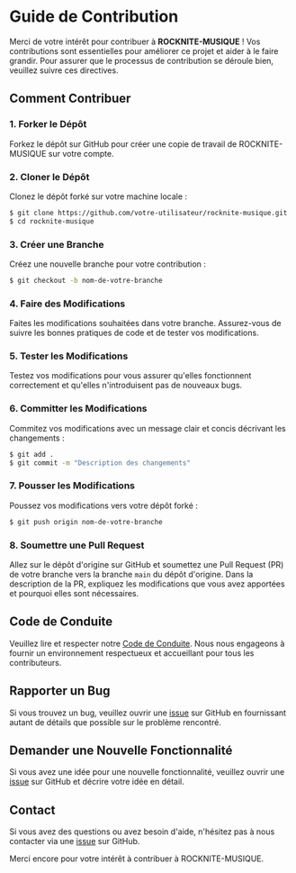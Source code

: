 # Guide de Contribution

Merci de votre intérêt pour contribuer à **ROCKNITE-MUSIQUE** ! Vos contributions sont essentielles pour améliorer ce projet et aider à le faire grandir. Pour assurer que le processus de contribution se déroule bien, veuillez suivre ces directives.

## Comment Contribuer

### 1. Forker le Dépôt

Forkez le dépôt sur GitHub pour créer une copie de travail de ROCKNITE-MUSIQUE sur votre compte.

### 2. Cloner le Dépôt

Clonez le dépôt forké sur votre machine locale :

```bash
$ git clone https://github.com/votre-utilisateur/rocknite-musique.git
$ cd rocknite-musique
```

### 3. Créer une Branche

Créez une nouvelle branche pour votre contribution :

```bash
$ git checkout -b nom-de-votre-branche
```

### 4. Faire des Modifications

Faites les modifications souhaitées dans votre branche. Assurez-vous de suivre les bonnes pratiques de code et de tester vos modifications.

### 5. Tester les Modifications

Testez vos modifications pour vous assurer qu'elles fonctionnent correctement et qu'elles n'introduisent pas de nouveaux bugs.

### 6. Committer les Modifications

Commitez vos modifications avec un message clair et concis décrivant les changements :

```bash
$ git add .
$ git commit -m "Description des changements"
```

### 7. Pousser les Modifications

Poussez vos modifications vers votre dépôt forké :

```bash
$ git push origin nom-de-votre-branche
```

### 8. Soumettre une Pull Request

Allez sur le dépôt d'origine sur GitHub et soumettez une Pull Request (PR) de votre branche vers la branche `main` du dépôt d'origine. Dans la description de la PR, expliquez les modifications que vous avez apportées et pourquoi elles sont nécessaires.

## Code de Conduite

Veuillez lire et respecter notre [Code de Conduite](CODE_OF_CONDUCT.md). Nous nous engageons à fournir un environnement respectueux et accueillant pour tous les contributeurs.

## Rapporter un Bug

Si vous trouvez un bug, veuillez ouvrir une [issue](https://github.com/votre-utilisateur/rocknite-musique/issues) sur GitHub en fournissant autant de détails que possible sur le problème rencontré.

## Demander une Nouvelle Fonctionnalité

Si vous avez une idée pour une nouvelle fonctionnalité, veuillez ouvrir une [issue](https://github.com/votre-utilisateur/rocknite-musique/issues) sur GitHub et décrire votre idée en détail.

## Contact

Si vous avez des questions ou avez besoin d'aide, n'hésitez pas à nous contacter via une [issue](https://github.com/votre-utilisateur/rocknite-musique/issues) sur GitHub.

Merci encore pour votre intérêt à contribuer à ROCKNITE-MUSIQUE.
